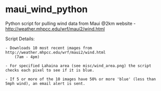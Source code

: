 maui_wind_python
================

Python script for pulling wind data from Maui @2km website - http://weather.mhpcc.edu/wrf/maui2/wind.html

Script Details:

	- Downloads 10 most recent images from http://weather.mhpcc.edu/wrf/maui2/wind.html
		(7am - 4pm)
		
	- For specified Lahaina area (see misc/wind_area.png) the script checks each pixel to see if it is blue.
	
	- If 5 or more of the 10 images have 50% or more 'blue' (less than 5mph wind), an email alert is sent.


